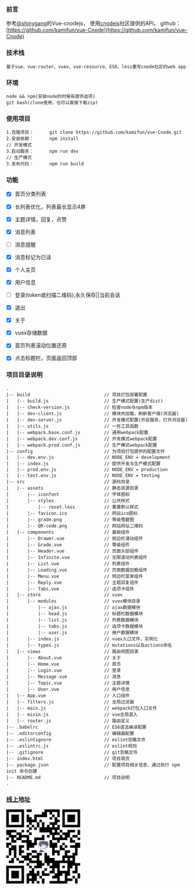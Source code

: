 ### 前言

参考[@shinygang](https://github.com/shinygang/Vue-cnodejs)的Vue-cnodejs，
使用[cnodejs](https://cnodejs.org/)社区提供的API。
github：[https://github.com/kamifun/vue-Cnode](https://github.com/kamifun/vue-Cnode)

### 技术栈
```
基于vue、vue-router、vuex、vue-resource、ES6、less重写cnode社区的web app
```

### 环境
```
node && npm(安装node的时候有提供选项)
git bash(clone使用，也可以直接下载zip)
```

### 使用项目
```
1.克隆项目：      git clone https://github.com/kamifun/vue-Cnode.git
2.安装依赖：      npm install
// 开发模式
3.启动服务：      npm run dev
// 生产模式
3.发布代码：      npm run build
```

### 功能
- [x] 首页分类列表
- [x] 长列表优化，列表最长显示4屏
- [x] 主题详情，回复，点赞
- [x] 消息列表
- [ ] 消息提醒
- [x] 消息标记为已读
- [x] 个人主页
- [x] 用户信息
- [ ] 登录(token或扫描二维码),永久保存||当前会话
- [x] 退出
- [x] 关于
- [x] vuex存储数据
- [x] 首页列表滚动位置还原
- [x] 点击标题栏，页面返回顶部



### 项目目录说明
```
.
|-- build                            // 项目打包部署配置
|   |-- build.js                     // 生产模式配置(生产dist)
|   |-- check-version.js             // 检查node与npm版本
|   |-- dev-client.js                // 模块热加载，刷新客户端(浏览器)
|   |-- dev-server.js                // 开发模式配置(开启服务，打开浏览器)
|   |-- utils.js                     // 一些工具函数
|   |-- webpack.base.conf.js         // 通用webpack配置
|   |-- webpack.dev.conf.js          // 开发模式webpack配置
|   |-- webpack.prod.conf.js         // 生产模式webpack配置
|-- config                           // 为项目打包提供的配置文件
|   |-- dev.env.js                   // NODE_ENV = development
|   |-- index.js                     // 提供开发与生产模式配置
|   |-- prod.env.js                  // NODE_ENV = production
|   |-- test.env.js                  // NODE_ENV = testing
|-- src                              // 源码目录
|   |-- assets                       // 静态资源目录
|       |-- iconfont                 // 字体图标
|       |-- styles                   // 公共样式
|           |-- reset.less           // 重置默认样式
|       |-- favicon.ico              // 网站ico图标
|       |-- grade.png                // 等级雪碧图
|       |-- QR-code.png              // 网站网址二维码
|   |-- components                   // 基础组件
|       |-- Drawer.vue               // 侧边栏滑动组件
|       |-- Grade.vue                // 等级组件
|       |-- Header.vue               // 页面头部组件
|       |-- Infinite.vue             // 无限滚动列表组件
|       |-- List.vue                 // 列表组件
|       |-- Loading.vue              // 页面数据加载组件
|       |-- Menu.vue                 // 侧边栏菜单组件
|       |-- Reply.vue                // 主题回复组件
|       |-- Tabs.vue                 // 选项卡组件
|   |-- store                        // vuex
|       |-- modules                  // vuex模块目录
|           |-- ajax.js              // ajax数据模块
|           |-- head.js              // 标题栏数据模块
|           |-- list.js              // 列表数据模块
|           |-- tabs.js              // 选项卡数据模块
|           |-- user.js              // 用户数据模块
|       |-- index.js                 // vuex入口文件，实例化
|       |-- types.js                 // mutations以及actions命名
|   |-- views                        // 路由视图目录
|       |-- About.vue                // 关于
|       |-- Home.vue                 // 首页
|       |-- Login.vue                // 登录
|       |-- Message.vue              // 消息
|       |-- Topic.vue                // 主题详情
|       |-- User.vue                 // 用户信息
|   |-- App.vue                      // 入口组件
|   |-- filters.js                   // 全局过滤器
|   |-- main.js                      // webpack打包入口文件
|   |-- mixin.js                     // vue全局混入
|   |-- router.js                    // 路由定义
|-- .babelrc                         // ES6语法编译配置
|-- .editorconfig                    // 编辑器配置
|-- .eslintignore                    // eslint忽略文件
|-- .eslintrc.js                     // eslint规则
|-- .gitignore                       // git忽略文件
|-- index.html                       // 项目首页
|-- package.json                     // 配置项目相关信息，通过执行 npm init 命令创建
|-- README.md                        // 项目说明
.
```

### [线上地址](http://kamifun.github.io/vue-Cnode/)
 [![扫一扫二维码](https://github.com/kamifun/vue-Cnode/raw/dev/src/assets/QR-code.png)](http://kamifun.github.io/vue-Cnode/)

